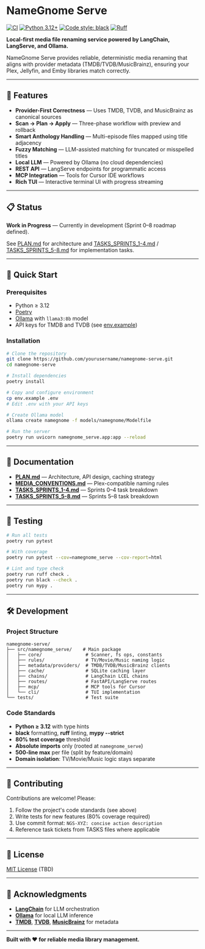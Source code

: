 # NameGnome Serve

[![CI](https://github.com/DouglasMacKrell/namegnome-serve/actions/workflows/ci.yml/badge.svg)](https://github.com/DouglasMacKrell/namegnome-serve/actions/workflows/ci.yml)
[![Python 3.12+](https://img.shields.io/badge/python-3.12+-blue.svg)](https://www.python.org/downloads/)
[![Code style: black](https://img.shields.io/badge/code%20style-black-000000.svg)](https://github.com/psf/black)
[![Ruff](https://img.shields.io/endpoint?url=https://raw.githubusercontent.com/astral-sh/ruff/main/assets/badge/v2.json)](https://github.com/astral-sh/ruff)

**Local-first media file renaming service powered by LangChain, LangServe, and Ollama.**

NameGnome Serve provides reliable, deterministic media renaming that aligns with provider metadata (TMDB/TVDB/MusicBrainz), ensuring your Plex, Jellyfin, and Emby libraries match correctly.

---

## 🎯 Features

- **Provider-First Correctness** — Uses TMDB, TVDB, and MusicBrainz as canonical sources
- **Scan → Plan → Apply** — Three-phase workflow with preview and rollback
- **Smart Anthology Handling** — Multi-episode files mapped using title adjacency
- **Fuzzy Matching** — LLM-assisted matching for truncated or misspelled titles
- **Local LLM** — Powered by Ollama (no cloud dependencies)
- **REST API** — LangServe endpoints for programmatic access
- **MCP Integration** — Tools for Cursor IDE workflows
- **Rich TUI** — Interactive terminal UI with progress streaming

---

## 📋 Status

**Work in Progress** — Currently in development (Sprint 0–8 roadmap defined).

See [PLAN.md](./PLAN.md) for architecture and [TASKS_SPRINTS_1-4.md](./TASKS_SPRINTS_1-4.md) / [TASKS_SPRINTS_5-8.md](./TASKS_SPRINTS_5-8.md) for implementation tasks.

---

## 🚀 Quick Start

### Prerequisites

- Python ≥ 3.12
- [Poetry](https://python-poetry.org/docs/#installation)
- [Ollama](https://ollama.ai/) with `llama3:8b` model
- API keys for TMDB and TVDB (see [env.example](./env.example))

### Installation

```bash
# Clone the repository
git clone https://github.com/yourusername/namegnome-serve.git
cd namegnome-serve

# Install dependencies
poetry install

# Copy and configure environment
cp env.example .env
# Edit .env with your API keys

# Create Ollama model
ollama create namegnome -f models/namegnome/Modelfile

# Run the server
poetry run uvicorn namegnome_serve.app:app --reload
```

---

## 📖 Documentation

- **[PLAN.md](./PLAN.md)** — Architecture, API design, caching strategy
- **[MEDIA_CONVENTIONS.md](./MEDIA_CONVENTIONS.md)** — Plex-compatible naming rules
- **[TASKS_SPRINTS_1-4.md](./TASKS_SPRINTS_1-4.md)** — Sprints 0–4 task breakdown
- **[TASKS_SPRINTS_5-8.md](./TASKS_SPRINTS_5-8.md)** — Sprints 5–8 task breakdown

---

## 🧪 Testing

```bash
# Run all tests
poetry run pytest

# With coverage
poetry run pytest --cov=namegnome_serve --cov-report=html

# Lint and type check
poetry run ruff check .
poetry run black --check .
poetry run mypy .
```

---

## 🛠️ Development

### Project Structure

```
namegnome-serve/
├── src/namegnome_serve/    # Main package
│   ├── core/                # Scanner, fs ops, constants
│   ├── rules/               # TV/Movie/Music naming logic
│   ├── metadata/providers/  # TMDB/TVDB/MusicBrainz clients
│   ├── cache/               # SQLite caching layer
│   ├── chains/              # LangChain LCEL chains
│   ├── routes/              # FastAPI/LangServe routes
│   ├── mcp/                 # MCP tools for Cursor
│   └── cli/                 # TUI implementation
└── tests/                   # Test suite
```

### Code Standards

- **Python ≥ 3.12** with type hints
- **black** formatting, **ruff** linting, **mypy --strict**
- **80% test coverage** threshold
- **Absolute imports** only (rooted at `namegnome_serve`)
- **500-line max** per file (split by feature/domain)
- **Domain isolation**: TV/Movie/Music logic stays separate

---

## 🤝 Contributing

Contributions are welcome! Please:

1. Follow the project's code standards (see above)
2. Write tests for new features (80% coverage required)
3. Use commit format: `NGS-XYZ: concise action description`
4. Reference task tickets from TASKS files where applicable

---

## 📜 License

[MIT License](./LICENSE) (TBD)

---

## 🙏 Acknowledgments

- **[LangChain](https://github.com/langchain-ai/langchain)** for LLM orchestration
- **[Ollama](https://ollama.ai/)** for local LLM inference
- **[TMDB](https://www.themoviedb.org/)**, **[TVDB](https://thetvdb.com/)**, **[MusicBrainz](https://musicbrainz.org/)** for metadata

---

**Built with ❤️ for reliable media library management.**
